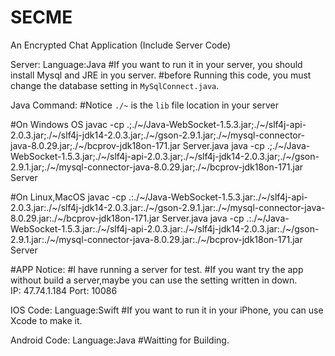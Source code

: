 # SECME
 An Encrypted Chat Application (Include Server Code)
 
Server:
  Language:Java
  #If you want to run it in your server, you should install Mysql and JRE in you server.
  #before Running this code, you must change the database setting in `MySqlConnect.java`.

  Java Command:
  #Notice
  `./~` is the `lib` file location in your server
  
  #On Windows OS
    javac -cp .;./~/Java-WebSocket-1.5.3.jar;./~/slf4j-api-2.0.3.jar;./~/slf4j-jdk14-2.0.3.jar;./~/gson-2.9.1.jar;./~/mysql-connector-java-8.0.29.jar;./~/bcprov-jdk18on-171.jar Server.java
    java -cp .;./~/Java-WebSocket-1.5.3.jar;./~/slf4j-api-2.0.3.jar;./~/slf4j-jdk14-2.0.3.jar;./~/gson-2.9.1.jar;./~/mysql-connector-java-8.0.29.jar;./~/bcprov-jdk18on-171.jar Server

  #On Linux,MacOS
    javac -cp .:./~/Java-WebSocket-1.5.3.jar:./~/slf4j-api-2.0.3.jar:./~/slf4j-jdk14-2.0.3.jar:./~/gson-2.9.1.jar:./~/mysql-connector-java-8.0.29.jar:./~/bcprov-jdk18on-171.jar Server.java
    java -cp .:./~/Java-WebSocket-1.5.3.jar:./~/slf4j-api-2.0.3.jar:./~/slf4j-jdk14-2.0.3.jar:./~/gson-2.9.1.jar:./~/mysql-connector-java-8.0.29.jar:./~/bcprov-jdk18on-171.jar Server
  
  
#APP
  Notice:
  #I have running a server for test.
  #If you want try the app without build a server,maybe you can use the setting written in down.  
    IP: 47.74.1.184  Port: 10086
   
  IOS Code:
    Language:Swift
    #If you want to run it in your iPhone, you can use Xcode to make it.
   
  Android Code:
    Language:Java
    #Waitting for Building.
